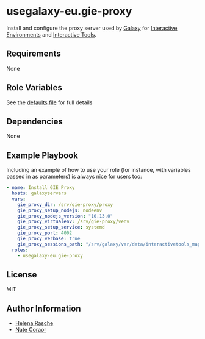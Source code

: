 usegalaxy-eu.gie-proxy
======================

Install and configure the proxy server used by [Galaxy][galaxy] for [Interactive Environments][gie] and [Interactive
Tools][gxit].

[galaxy]: https://galaxyproject.org/
[gie]: https://docs.galaxyproject.org/en/latest/admin/special_topics/
[gxit]: https://docs.galaxyproject.org/en/latest/admin/special_topics/

Requirements
------------

None

Role Variables
--------------

See the [defaults file](defaults/main.yml) for full details


Dependencies
------------

None

Example Playbook
----------------

Including an example of how to use your role (for instance, with variables passed in as parameters) is always nice for users too:

```yaml
- name: Install GIE Proxy
  hosts: galaxyservers
  vars:
    gie_proxy_dir: /srv/gie-proxy/proxy
    gie_proxy_setup_nodejs: nodeenv
    gie_proxy_nodejs_version: "10.13.0"
    gie_proxy_virtualenv: /srv/gie-proxy/venv
    gie_proxy_setup_service: systemd
    gie_proxy_port: 4002
    gie_proxy_verbose: true
    gie_proxy_sessions_path: "/srv/galaxy/var/data/interactivetools_map.sqlite"
  roles:
    - usegalaxy-eu.gie-proxy
```

License
-------

MIT

Author Information
------------------

- [Helena Rasche](https://github.com/erasche/)
- [Nate Coraor](https://github.com/natefoo/)

